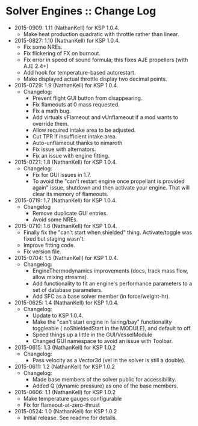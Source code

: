 # Solver Engines :: Change Log

* 2015-0909: 1.11 (NathanKell) for KSP 1.0.4.
	+ Make heat production quadratic with throttle rather than linear.
* 2015-0827: 1.10 (NathanKell) for KSP 1.0.4.
	+ Fix some NREs.
	+ Fix flickering of FX on burnout.
	+ Fix error in speed of sound formula; this fixes AJE propellers (with AJE 2.4+)
	+ Add hook for temperature-based autorestart.
	+ Make displayed actual throttle display two decimal points.
* 2015-0729: 1.9 (NathanKell) for KSP 1.0.4.
	+ Changelog:
		- Prevent flight GUI button from disappearing.
		- Fix flameouts at 0 mass requested.
		- Fix a math bug.
		- Add virtuals vFlameout and vUnflameout if a mod wants to override them.
		- Allow required intake area to be adjusted.
		- Cut TPR if insufficient intake area.
		- Auto-unflameout thanks to nimaroth
		- Fix issue with alternators.
		- Fix an issue with engine fitting.
* 2015-0721: 1.8 (NathanKell) for KSP 1.0.4.
	+ Changelog:
		- Fix for GUI issues in 1.7.
		- To avoid the "can't restart engine once propellant is provided again" issue, shutdown and then activate your engine. That will clear its memory of flameouts.
* 2015-0719: 1.7 (NathanKell) for KSP 1.0.4.
	+ Changelog
		- Remove duplicate GUI entries.
		- Avoid some NREs.
* 2015-0710: 1.6 (NathanKell) for KSP 1.0.4.
	+ Finally fix the "can't start when shielded" thing. Activate/toggle was fixed but staging wasn't.
	+ Improve fitting code.
	+ Fix version file.
* 2015-0704: 1.5 (NathanKell) for KSP 1.0.4.
	+ Changelog:
		- EngineThermodynamics improvements (docs, track mass flow, allow mixing streams).
		- Add functionality to fit an engine's performance parameters to a set of database parameters.
		- Add SFC as a base solver member (in force/weight-hr).
* 2015-0625: 1.4 (NathanKell) for KSP 1.0.4.
	+ Changelog:
		- Update to KSP 1.0.4.
		- Make the "can't start engine in fairing/bay" functionality toggleable ( noShieldedStart in the MODULE), and default to off.
		- Speed things up a little in the GUI/VesselModule
		- Changed GUI namespace to avoid an issue with Toolbar.
* 2015-0615: 1.3 (NathanKell) for KSP 1.0.2
	+ Changelog:
		- Pass velocity as a Vector3d (vel in the solver is still a double).
* 2015-0611: 1.2 (NathanKell) for KSP 1.0.2
	+ Changelog:
		- Made base members of the solver public for accessibility.
		- Added Q (dynamic pressure) as one of the base members.
* 2015-0606: 1.1 (NathanKell) for KSP 1.0.2
	+ Make temperature gauges configurable
	+ Fix for flameout-at-zero-thrust
* 2015-0524: 1.0 (NathanKell) for KSP 1.0.2
	+ Initial release. See readme for details.
